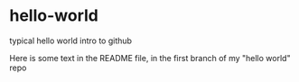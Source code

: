 # hello-world
typical hello world intro to github

Here is some text in the README file, in the first branch of my "hello world" repo
